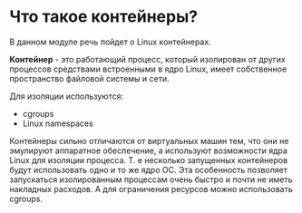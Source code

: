 # Что такое контейнеры?

В данном модуле речь пойдет о Linux контейнерах.

**Контейнер** - это работающий процесс, который изолирован от других процессов средствами встроенными в ядро Linux, имеет собственное пространство файловой системы и сети.

Для изоляции используются:
* cgroups
* Linux namespaces

Контейнеры сильно отличаются от виртуальных машин тем, что они не эмулируют аппаратное обеспечение, а используют возможности ядра Linux для изоляции процесса. Т. е несколько запущенных контейнеров будут использовать одно и то же ядро ОС. Эта особенность позволяет запускаться изолированным процессам очень быстро и почти не иметь накладных расходов. А для ограничения ресурсов можно использовать cgroups.
